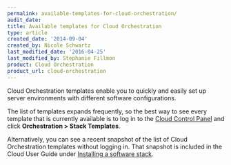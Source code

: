 ```yaml
---
permalink: available-templates-for-cloud-orchestration/
audit_date:
title: Available templates for Cloud Orchestration
type: article
created_date: '2014-09-04'
created_by: Nicole Schwartz
last_modified_date: '2016-04-25'
last_modified_by: Stephanie Fillmon
product: Cloud Orchestration
product_url: cloud-orchestration
---
```


Cloud Orchestration templates enable you to quickly and easily set up
server environments with different software configurations.

The list of templates expands frequently, so the best way to see every
template that is currently available is to log in to the [Cloud Control Panel](https://mycloud.rackspace.com/) and click **Orchestration > Stack Templates**.

Alternatively, you can see a recent snapshot of the list of Cloud
Orchestration templates without logging in. That snapshot is included in
the Cloud User Guide under [Installing a software stack](https://developer.rackspace.com/docs/user-guides/infrastructure/cloud-preprod/stack/).
